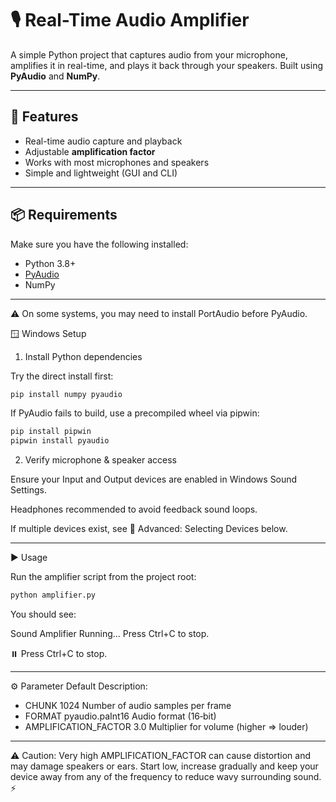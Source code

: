  # 🎙️ Real-Time Audio Amplifier

A simple Python project that captures audio from your microphone, amplifies it in real-time, and plays it back through your speakers. Built using **PyAudio** and **NumPy**.

---

## 🚀 Features
- Real-time audio capture and playback  
- Adjustable **amplification factor**  
- Works with most microphones and speakers  
- Simple and lightweight (GUI and CLI)  

---

## 📦 Requirements
Make sure you have the following installed:

- Python 3.8+  
- [PyAudio](https://people.csail.mit.edu/hubert/pyaudio/)  
- NumPy  

---

⚠️ On some systems, you may need to install PortAudio before PyAudio.

🪟 Windows Setup
1) Install Python dependencies

Try the direct install first:
```bash
pip install numpy pyaudio
```
If PyAudio fails to build, use a precompiled wheel via pipwin:
```bash
pip install pipwin
pipwin install pyaudio
```
2) Verify microphone & speaker access

Ensure your Input and Output devices are enabled in Windows Sound Settings.

Headphones recommended to avoid feedback sound loops.


If multiple devices exist, see 🔧 Advanced: Selecting Devices below.

---

▶️ Usage

Run the amplifier script from the project root:
```bash
python amplifier.py
```
You should see:

Sound Amplifier Running... Press Ctrl+C to stop.

⏸️ Press Ctrl+C to stop.

---

⚙️ Parameter	Default	Description:
- CHUNK	1024	Number of audio samples per frame
- FORMAT	pyaudio.paInt16	Audio format (16‑bit)
- AMPLIFICATION_FACTOR	3.0	Multiplier for volume (higher ⇒ louder)

---
⚠️ Caution: Very high AMPLIFICATION_FACTOR can cause distortion and may damage speakers or ears. Start low, increase gradually and keep your device away from any of the frequency to reduce wavy surrounding sound. ⚡

